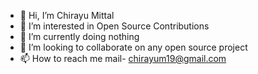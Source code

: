 
- 👋 Hi, I’m Chirayu Mittal
- 👀 I’m interested in Open Source Contributions
- 🌱 I’m currently doing nothing
- 💞️ I’m looking to collaborate on any open source project
- 📫 How to reach me mail- chirayum19@gmail.com

<!---
chirayumit001/chirayumit001 is a ✨ special ✨ repository because its `README.md` (this file) appears on your GitHub profile.
You can click the Preview link to take a look at your changes.
--->
